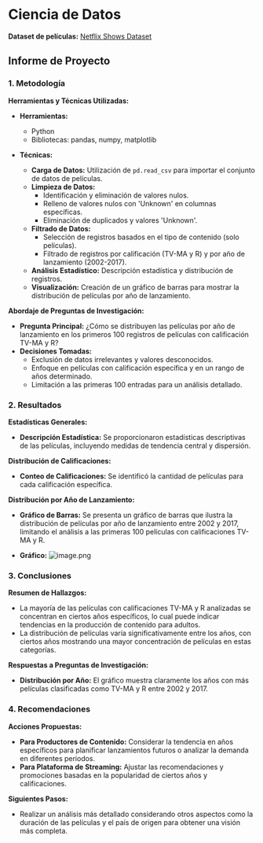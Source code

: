 # Ciencia de Datos

**Dataset de películas:** [Netflix Shows Dataset](https://www.kaggle.com/datasets/shivamb/netflix-shows)

## Informe de Proyecto

### 1. Metodología

**Herramientas y Técnicas Utilizadas:**

- **Herramientas:**

  - Python
  - Bibliotecas: pandas, numpy, matplotlib

- **Técnicas:**
  - **Carga de Datos:** Utilización de `pd.read_csv` para importar el conjunto de datos de películas.
  - **Limpieza de Datos:**
    - Identificación y eliminación de valores nulos.
    - Relleno de valores nulos con 'Unknown' en columnas específicas.
    - Eliminación de duplicados y valores 'Unknown'.
  - **Filtrado de Datos:**
    - Selección de registros basados en el tipo de contenido (solo películas).
    - Filtrado de registros por calificación (TV-MA y R) y por año de lanzamiento (2002-2017).
  - **Análisis Estadístico:** Descripción estadística y distribución de registros.
  - **Visualización:** Creación de un gráfico de barras para mostrar la distribución de películas por año de lanzamiento.

**Abordaje de Preguntas de Investigación:**

- **Pregunta Principal:** ¿Cómo se distribuyen las películas por año de lanzamiento en los primeros 100 registros de películas con calificación TV-MA y R?
- **Decisiones Tomadas:**
  - Exclusión de datos irrelevantes y valores desconocidos.
  - Enfoque en películas con calificación específica y en un rango de años determinado.
  - Limitación a las primeras 100 entradas para un análisis detallado.

### 2. Resultados

**Estadísticas Generales:**

- **Descripción Estadística:** Se proporcionaron estadísticas descriptivas de las películas, incluyendo medidas de tendencia central y dispersión.

**Distribución de Calificaciones:**

- **Conteo de Calificaciones:** Se identificó la cantidad de películas para cada calificación específica.

**Distribución por Año de Lanzamiento:**

- **Gráfico de Barras:** Se presenta un gráfico de barras que ilustra la distribución de películas por año de lanzamiento entre 2002 y 2017, limitando el análisis a las primeras 100 películas con calificaciones TV-MA y R.

- **Gráfico:**
  ![image.png](attachment:image.png)

### 3. Conclusiones

**Resumen de Hallazgos:**

- La mayoría de las películas con calificaciones TV-MA y R analizadas se concentran en ciertos años específicos, lo cual puede indicar tendencias en la producción de contenido para adultos.
- La distribución de películas varía significativamente entre los años, con ciertos años mostrando una mayor concentración de películas en estas categorías.

**Respuestas a Preguntas de Investigación:**

- **Distribución por Año:** El gráfico muestra claramente los años con más películas clasificadas como TV-MA y R entre 2002 y 2017.

### 4. Recomendaciones

**Acciones Propuestas:**

- **Para Productores de Contenido:** Considerar la tendencia en años específicos para planificar lanzamientos futuros o analizar la demanda en diferentes periodos.
- **Para Plataforma de Streaming:** Ajustar las recomendaciones y promociones basadas en la popularidad de ciertos años y calificaciones.

**Siguientes Pasos:**

- Realizar un análisis más detallado considerando otros aspectos como la duración de las películas y el país de origen para obtener una visión más completa.
